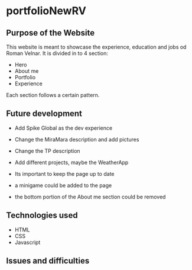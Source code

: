 # portfolioNewRV

## Purpose of the Website
This website is meant to showcase the experience, education and jobs od Roman Velnar. It is divided in to 4 section:
- Hero
- About me
- Portfolio
- Experience

Each section follows a certain pattern.

## Future development
- Add Spike Global as the dev experience
- Change the MiraMara description and add pictures
- Change the TP description
- Add different projects, maybe the WeatherApp


- Its important to keep the page up to date
- a minigame could be added to the page
- the bottom portion of the About me section could be removed

## Technologies used
- HTML
- CSS
- Javascript

## Issues and difficulties
